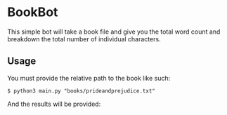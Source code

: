 # BookBot

This simple bot will take a book file and give you the total word count and breakdown the total number of individual characters.

## Usage
You must provide the relative path to the book like such:

```
$ python3 main.py "books/prideandprejudice.txt"
```

And the results will be provided:

